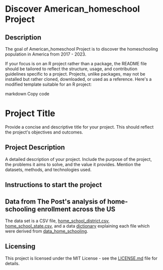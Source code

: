 # Discover American_homeschool Project

## Description
The goal of American_homeschool Project is to discover the homeschooling population in America from 2017 - 2023.

If your focus is on an R project rather than a package, the README file should be tailored to reflect the structure, usage, and contribution guidelines specific to a project. Projects, unlike packages, may not be installed but rather cloned, downloaded, or used as a reference. Here's a modified template suitable for an R project:

markdown
Copy code
# Project Title

Provide a concise and descriptive title for your project. This should reflect the project's objectives and outcomes.

## Project Description

A detailed description of your project. Include the purpose of the project, the problems it aims to solve, and the value it provides. Mention the datasets, methods, and technologies used.

## Instructions to start the project

## Data from The Post's analysis of home-schooling enrollment across the US
The data set is a CSV file, [home_school_district.csv](https://github.com/washingtonpost/data_home_schooling/blob/main/home_school_district.csv), [home_school_state.csv](https://github.com/washingtonpost/data_home_schooling/blob/main/home_school_state.csv), and a data [dictionary](https://github.com/washingtonpost/data_home_schooling/blob/main/home_school_data_dictionary.csv) explaining each file which were derived from [data_home_schooling](https://github.com/washingtonpost/data_home_schooling.git).

## Licensing
This project is licensed under the MIT License - see the [LICENSE.md](LICENSE) file for details.

